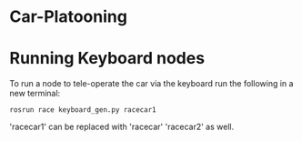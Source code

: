 # Car-Platooning


# Running Keyboard nodes

To run a node to tele-operate the car via the keyboard run the following in a new terminal:

``rosrun race keyboard_gen.py racecar1``

'racecar1' can be replaced with 'racecar' 'racecar2' as well. 
